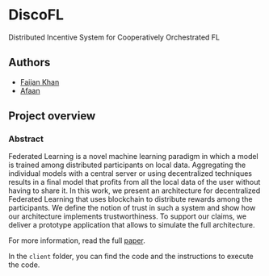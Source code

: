 # DiscoFL
Distributed Incentive System for Cooperatively Orchestrated FL


## Authors
- [Faijan Khan](https://github.com/Faizack)
- [Afaan ](https://github.com/afaan123)

## Project overview

### Abstract 

Federated Learning is a novel machine learning paradigm in which a model is trained among distributed participants on local data. Aggregating the individual models with a central server or using decentralized techniques results in a final model that profits from all the local data of the user without having to share it. In this work, we present an architecture for decentralized Federated Learning that uses blockchain to distribute rewards among the participants. We define the notion of trust in such a system and show how our architecture implements trustworthiness. To support our claims, we deliver a prototype application that allows to simulate the full architecture.

For more information, read the full [paper](https://github.com/bayesianinstitute/FLBLC/blob/main/discofl.pdf).

In the `client` folder, you can find the code and the instructions to execute the code. 
